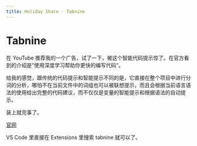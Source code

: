 ```yaml
---
title: Holiday Share - Tabnine
---
```


# Tabnine

在 YouTube 推荐我的一个广告，试了一下，被这个智能代码提示惊了。在官方看到的介绍是”使用深度学习帮助你更快的编写代码“。

给我的感觉，跟传统的代码提示和智能提示不同的是，它直接在整个项目中进行分词的分析，哪怕不在当前文件中的词组也可以被联想提示，而且会根据当前语言语法的使用给出完整的代码建议，而不仅仅是变量的智能提示和根据语法的自动提示。

装上就完事了。

[官网](https://tabnine.com/)

VS Code 里直接在 Extensions 里搜索 tabnine 就可以了。

